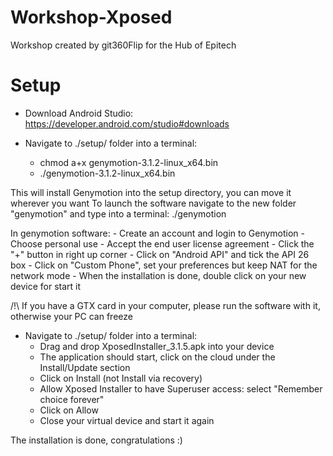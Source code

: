 # Workshop-Xposed
Workshop created by git360Flip for the Hub of Epitech

# Setup
- Download Android Studio: https://developer.android.com/studio#downloads

- Navigate to ./setup/ folder into a terminal:
	- chmod a+x genymotion-3.1.2-linux_x64.bin
	- ./genymotion-3.1.2-linux_x64.bin

This will install Genymotion into the setup directory, you can move it wherever you want
To launch the software navigate to the new folder "genymotion" and type into a terminal:
./genymotion

In genymotion software:
	- Create an account and login to Genymotion
	- Choose personal use
	- Accept the end user license agreement
	- Click the "+" button in right up corner
	- Click on "Android API" and tick the API 26 box
	- Click on "Custom Phone", set your preferences but keep NAT for the network mode
	- When the installation is done, double click on your new device for start it

/!\ If you have a GTX card in your computer, please run the software with it, otherwise
	your PC can freeze

- Navigate to ./setup/ folder into a terminal:
	- Drag and drop XposedInstaller_3.1.5.apk into your device
	- The application should start, click on the cloud under the Install/Update section
	- Click on Install (not Install via recovery)
	- Allow Xposed Installer to have Superuser access: select "Remember choice forever"
	- Click on Allow
	- Close your virtual device and start it again

The installation is done, congratulations :)
